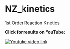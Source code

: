 # NZ_kinetics
1st Order Reaction Kinetics

**Click for results on YouTube:**

[![Youtube video link](https://img.youtu.be/205v0R6GPCY/0.jpg)](https://youtu.be/205v0R6GPCY)

